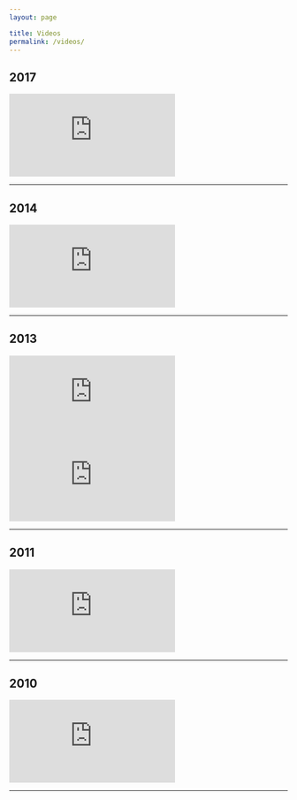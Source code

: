 ```yaml
---
layout: page

title: Videos
permalink: /videos/
---
```


## 2017

<div class="o-ratio  o-ratio--16:9">
    <iframe title="Video 'The Lifeline' from 2017" src="https://www.youtube.com/embed/2do3VAdRqs4" frameborder="0" allowfullscreen></iframe>
</div>
<hr>

## 2014

<div class="o-ratio  o-ratio--16:9">
    <iframe title="Video 'Past, Present, Future' from 2014" src="https://www.youtube.com/embed/Ib2mcmudvdE" frameborder="0" allowfullscreen></iframe>
</div>
<hr>

## 2013

<div class="o-layout o-layout--tiny">
    <div class="o-layout__item u-1/2@tablet">
        <div class="o-ratio o-ratio--16:9 u-mt--">
            <iframe title="Video 'New Horizons' part 1 from 2013" src="https://www.youtube.com/embed/3ie_XSDLWIE?list=PL78B51A02CC2ACFE9" frameborder="0" allowfullscreen></iframe>
        </div>
    </div>
    <div class="o-layout__item  u-1/2@tablet">
        <div class="o-ratio o-ratio--16:9 u-mt--">
            <iframe title="Video 'New Horizons' part 2 from 2013" src="https://www.youtube.com/embed/weH3Ad0Ob14" frameborder="0" allowfullscreen></iframe>
        </div>
    </div>
</div>
<hr>

## 2011

<div class="o-ratio  o-ratio--16:9">
    <iframe title="Video 'Before and After' from 2011" src="https://www.youtube.com/embed/V4B1LcQkUhs" frameborder="0" allowfullscreen></iframe>
</div>
<hr>

## 2010

<div class="o-ratio  o-ratio--16:9">
    <iframe title="Video 'To be a missionary' from 2010" src="https://www.youtube.com/embed/SVBLKblfk5c" frameborder="0" allowfullscreen></iframe>
</div>
<hr>
